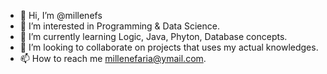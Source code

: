 - 👋 Hi, I’m @millenefs
- 👀 I’m interested in Programming & Data Science.
- 🌱 I’m currently learning Logic, Java, Phyton, Database concepts.
- 💞️ I’m looking to collaborate on projects that uses my actual knowledges.
- 📫 How to reach me millenefaria@ymail.com.

<!---
millenefs/millenefs is a ✨ special ✨ repository because its `README.md` (this file) appears on your GitHub profile.
You can click the Preview link to take a look at your changes.
--->
